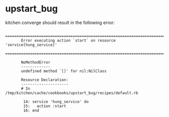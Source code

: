 # upstart_bug

kitchen converge should result in the following error:

           ================================================================================
           Error executing action `start` on resource 'service[hung_service]'
           ================================================================================
           
           NoMethodError
           -------------
           undefined method `[]' for nil:NilClass
           
           Resource Declaration:
           ---------------------
           # In /tmp/kitchen/cache/cookbooks/upstart_bug/recipes/default.rb
           
            14: service 'hung_service' do
            15:   action :start
            16: end

